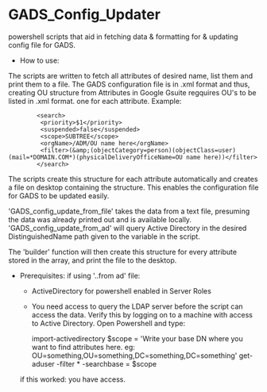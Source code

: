 # GADS_Config_Updater
powershell scripts that aid in fetching data &amp; formatting for & updating config file for GADS.

* How to use:

The scripts are written to fetch all attributes of desired name, list them and print them to a file.
The GADS configuration file is in .xml format and thus, creating OU structure from Attributes in Google Gsuite regquires
OU's to be listed in .xml format. one <orgName> for each attribute. Example:
  
            <search>
             <priority>$1</priority>
             <suspended>false</suspended>
             <scope>SUBTREE</scope>
             <orgName>/ADM/OU name here</orgName>
             <filter>(&amp;(objectCategory=person)(objectClass=user)(mail=*DOMAIN.COM*)(physicalDeliveryOfficeName=OU name here))</filter>
            </search>
  
  The scripts create this structure for each attribute automatically and creates a file on desktop containing the structure. 
  This enables the configuration file for GADS to be updated easily.
  
  'GADS_config_update_from_file' takes the data from a text file, presuming the data was already printed out and is available locally.
  'GADS_config_update_from_ad' will query Active Directory in the desired DistinguishedName path given to the variable in the script.
  
  The 'builder' function will then create this structure for every attribute stored in the array, and print the file to the desktop. 
  
  * Prerequisites: 
    if using '..from ad' file:
  
    * ActiveDirectory for powershell enabled in Server Roles
    * You need access to query the LDAP server before the script can access the data. Verify this by logging on to a machine with access
      to Active Directory. Open Powershell and type:
      
        import-activedirectory
        $scope = 'Write your base DN where you want to find attributes here. eg: OU=something,OU=something,DC=something,DC=something'
        get-aduser -filter * -searchbase = $scope
   
    if this worked: you have access. 
    
   
